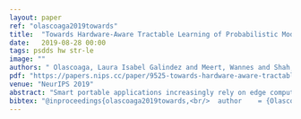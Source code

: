 ```yaml
---
layout: paper
ref: "olascoaga2019towards"
title:  "Towards Hardware-Aware Tractable Learning of Probabilistic Models"
date:   2019-08-28 00:00
tags: psdds hw str-le
image: ""
authors: " Olascoaga, Laura Isabel Galindez and Meert, Wannes and Shah, Nimish and Verhelst, Marian and Van den Broeck, Guy"
pdf: "https://papers.nips.cc/paper/9525-towards-hardware-aware-tractable-learning-of-probabilistic-models.pdf"
venue: "NeurIPS 2019"
abstract: "Smart portable applications increasingly rely on edge computing due to privacy and latency concerns. But guaranteeing always-on functionality comes with two major challenges: heavily resource-constrained hardware; and dynamic application conditions. Probabilistic models present an ideal solution to these challenges: they are robust to missing data, allow for joint predictions and have small data needs. In addition, ongoing efforts in field of tractable learning have resulted in probabilistic models with strict inference efficiency guarantees. However, the current notions of tractability are often limited to model complexity, disregarding the hardware's specifications and constraints. We propose a novel resource-aware cost metric that takes into consideration the hardware's properties in determining whether the inference task can be efficiently deployed. We use this metric to evaluate the performance versus resource trade-off relevant to the application of interest, and we propose a strategy that selects the device-settings that can optimally meet users' requirements. We showcase our framework on a mobile activity recognition scenario, and on a variety of benchmark datasets representative of the field of tractable learning and of the applications of interest."
bibtex: "@inproceedings{olascoaga2019towards,<br/>  author    = {Olascoaga, Laura Isabel Galindez and Meert, Wannes and Shah, Nimish and Verhelst, Marian and Van den Broeck, Guy},<br/>  title     = {Towards Hardware-Aware Tractable Learning of Probabilistic Models},<br/>  booktitle = {NeurIPS},<br/>  pages     = {13726--13736},<br/>  year      = {2019}<br/>}"
---
```

